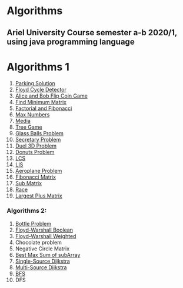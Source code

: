 # Algorithms

## Ariel University Course semester a-b 2020/1, using java programming language

 
# Algorithms 1

1. [Parking Solution](src/algorithms_1/exercise1/lecture)
1. [Floyd Cycle Detector](src/algorithms_1/exercise1)
1. [Alice and Bob Flip Coin Game](src/algorithms_1/exercise1)
1. [Find Minimum Matrix](src/algorithms_1/exercise2)
1. [Factorial and Fibonacci](src/algorithms_1/exercise3)
1. [Max Numbers](src/algorithms_1/exercise4)
1. [Media](src/algorithms_1/exercise5)
1. [Tree Game](src/algorithms_1/exercise6)
1. [Glass Balls Problem](src/algorithms_1/exercise7)
1. [Secretary Problem](src/algorithms_1/exercise8)
1. [Duel 3D Problem](src/algorithms_1/exercise9)
1. [Donuts Problem](src/algorithms_1/exercise10)
1. [LCS](src/algorithms_1/maraton1)
1. [LIS](src/algorithms_1/maraton1)
1. [Aeroplane Problem](src/algorithms_1/exercise11)
1. [Fibonacci Matrix](src/algorithms_1/exercise12)
1. [Sub Matrix](src/algorithms_1/exercise13)
1. [Race](src/algorithms_1/maraton2)
1. [Largest Plus Matrix](src/algorithms_1/maraton2)


### Algorithms 2:


1. [Bottle Problem](src/algorithms_2/practice_bottle_problem)
1. [Floyd-Warshall Boolean](src/algorithms_2/practice_floyd_warshall)
1. [Floyd-Warshall Weighted](src/algorithms_2/practice_floyd_warshall)
1. Chocolate problem
1. Negative Circle Matrix
1. [Best Max Sum of subArray](src/algorithms_2/practice_best_subarray_sum)
1. [Single-Source Dijkstra](src/algorithms_2/practice_dijkstra)
1. [Multi-Source Dijkstra](src/algorithms_2/practice_dijkstra)
1. [BFS](src/algorithms_2/practice_bfs)
1. DFS